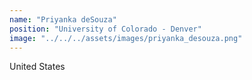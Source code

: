 ```yaml
---
name: "Priyanka deSouza"
position: "University of Colorado - Denver"
image: "../../../assets/images/priyanka_desouza.png"
---
```


United States
